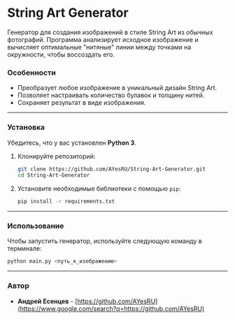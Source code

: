 # String Art Generator

Генератор для создания изображений в стиле String Art из обычных фотографий. Программа анализирует исходное изображение и вычисляет оптимальные "нитяные" линии между точками на окружности, чтобы воссоздать его.

### Особенности

  * Преобразует любое изображение в уникальный дизайн String Art.
  * Позволяет настраивать количество булавок и толщину нитей.
  * Сохраняет результат в виде изображения.

-----

### Установка

Убедитесь, что у вас установлен **Python 3**.

1.  Клонируйте репозиторий:
    ```bash
    git clone https://github.com/AYesRU/String-Art-Generator.git
    cd String-Art-Generator
    ```
2.  Установите необходимые библиотеки с помощью `pip`:
    ```bash
    pip install -r requirements.txt
    ```

-----

### Использование

Чтобы запустить генератор, используйте следующую команду в терминале:

```bash
python main.py <путь_к_изображению>
```

-----

### Автор

  * **Андрей Есенцев** - [https://github.com/AYesRU](https://www.google.com/search?q=https://github.com/AYesRU)
